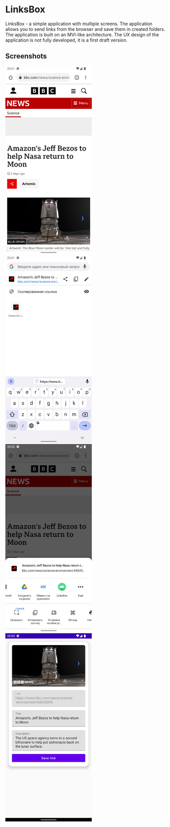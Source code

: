 # LinksBox

LinksBox - a simple application with multiple screens. 
The application allows you to send links from the browser and save them in created folders. 
The application is built on an MVI-like architecture. 
The UX design of the application is not fully developed, it is a first draft version.

## Screenshots
<img src="screenshots/1.jpeg" width="270"> <img src="screenshots/2.jpeg" width="270"> <img src="screenshots/3.jpeg" width="270"> <img src="screenshots/4.jpeg" width="270">
